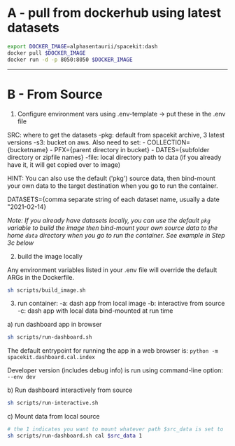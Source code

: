 # A - pull from dockerhub using latest datasets

```bash
export DOCKER_IMAGE=alphasentaurii/spacekit:dash
docker pull $DOCKER_IMAGE
docker run -d -p 8050:8050 $DOCKER_IMAGE
```

---

# B - From Source

1. Configure environment vars using .env-template -> put these in the .env file

SRC: where to get the datasets
-pkg: default from spacekit archive, 3 latest versions
-s3: bucket on aws. Also need to set:
    - COLLECTION={bucketname}
    - PFX={parent directory in bucket}
    - DATES={subfolder directory or zipfile names}
-file: local directory path to data (if you already have it, it will get copied over to image)

HINT: You can also use the default ('pkg') source data, then bind-mount your own data to the target destination when you go to run the container.

DATASETS={comma separate string of each dataset name, usually a date "2021-02-14}

*Note: If you already have datasets locally, you can use the default `pkg` variable to build the image then bind-mount your own source data to the home `data` directory when you go to run the container. See example in Step 3c below*


2. build the image locally

Any environment variables listed in your .env file will override the default ARGs in the Dockerfile.

```bash
sh scripts/build_image.sh
```

3. run container:
    -a: dash app from local image
    -b: interactive from source
    -c: dash app with local data bind-mounted at run time

a) run dashboard app in browser

```bash
sh scripts/run-dashboard.sh
```

The default entrypoint for running the app in a web browser is: 
`python -m spacekit.dashboard.cal.index`

Developer version (includes debug info) is run using command-line option: `--env dev`

b) Run dashboard interactively from source

```bash
sh scripts/run-interactive.sh
```

c) Mount data from local source

```bash
# the 1 indicates you want to mount whatever path $src_data is set to
sh scripts/run-dashboard.sh cal $src_data 1
```

